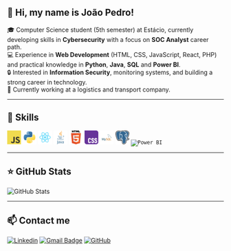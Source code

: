 ## 👋 Hi, my name is João Pedro!

🎓 Computer Science student (5th semester) at Estácio, currently developing skills in **Cybersecurity** with a focus on **SOC Analyst** career path.  
💻 Experience in **Web Development** (HTML, CSS, JavaScript, React, PHP) and practical knowledge in **Python**, **Java**, **SQL** and **Power BI**.  
🔒 Interested in **Information Security**, monitoring systems, and building a strong career in technology.  
🚀 Currently working at a logistics and transport company.  

---

## 🚀 Skills

<code><img height="32" src="https://raw.githubusercontent.com/github/explore/master/topics/javascript/javascript.png" alt="JavaScript"/></code>
<code><img height="32" src="https://raw.githubusercontent.com/github/explore/master/topics/python/python.png" alt="Python"/></code>
<code><img height="32" src="https://raw.githubusercontent.com/github/explore/master/topics/react/react.png" alt="React"/></code>
<code><img height="32" src="https://raw.githubusercontent.com/github/explore/master/topics/java/java.png" alt="Java"/></code>
<code><img height="32" src="https://raw.githubusercontent.com/github/explore/master/topics/html/html.png" alt="HTML"/></code>
<code><img height="32" src="https://raw.githubusercontent.com/github/explore/master/topics/css/css.png" alt="CSS"/></code>
<code><img height="32" src="https://raw.githubusercontent.com/github/explore/master/topics/mysql/mysql.png" alt="MySQL"/></code>
<code><img height="32" src="https://raw.githubusercontent.com/github/explore/master/topics/postgresql/postgresql.png" alt="PostgreSQL"/></code>
<code><img height="32" src="https://raw.githubusercontent.com/github/explore/master/topics/powerbi/powerbi.png" alt="Power BI"/></code>

---

## ⭐ GitHub Stats

![GitHub Stats](https://github-readme-stats.vercel.app/api?username=MKGJP&show_icons=true&theme=radical)

---

## 📫 Contact me

[![Linkedin](https://img.shields.io/badge/-JoãoPedro-blue?style=flat-square&logo=Linkedin&logoColor=white&link=https://www.linkedin.com/in/jotapedev/)](https://www.linkedin.com/in/jotapedev/)
[![Gmail Badge](https://img.shields.io/badge/-joaopedroduarte.s2001@gmail.com-006bed?style=flat-square&logo=Gmail&logoColor=white&link=mailto:joaopedroduarte.s2001@gmail.com)](mailto:joaopedroduarte.s2001@gmail.com)
[![GitHub](https://img.shields.io/github/followers/MKGJP?label=follow&style=social)](https://github.com/MKGJP)
